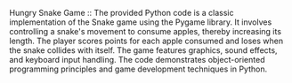 Hungry Snake Game :: 
  The provided Python code is a classic implementation of the Snake game using the Pygame library. It involves controlling a snake's movement to consume apples, thereby increasing its length. The player scores points for each apple consumed and loses when the snake collides with itself. The game features graphics, sound effects, and keyboard input handling. The code demonstrates object-oriented programming principles and game development techniques in Python.
